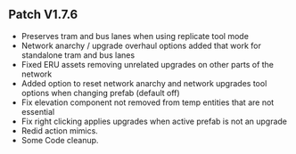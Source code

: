 ﻿## Patch V1.7.6
* Preserves tram and bus lanes when using replicate tool mode 
* Network anarchy / upgrade overhaul options added that work for standalone tram and bus lanes
* Fixed ERU assets removing unrelated upgrades on other parts of the network
* Added option to reset network anarchy and network upgrades tool options when changing prefab (default off)
* Fix elevation component not removed from temp entities that are not essential
* Fix right clicking applies upgrades when active prefab is not an upgrade
* Redid action mimics.
* Some Code cleanup.